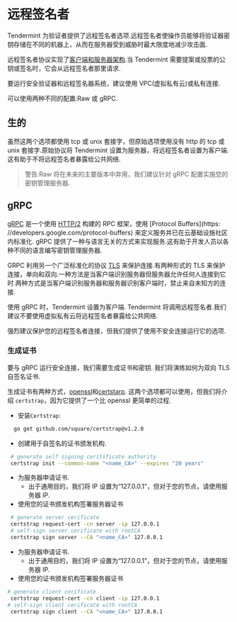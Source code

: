 # 远程签名者

Tendermint 为验证者提供了远程签名者选项.远程签名者使操作员能够将验证器密钥存储在不同的机器上，从而在服务器受到威胁时最大限度地减少攻击面.

远程签名者协议实现了[客户端和服务器架构](https://en.wikipedia.org/wiki/Client%E2%80%93server_model).当 Tendermint 需要提案或投票的公钥或签名时，它会从远程签名者那里请求.

要运行安全验证器和远程签名器系统，建议使用 VPC(虚拟私有云)或私有连接.

可以使用两种不同的配置:Raw 或 gRPC.

## 生的

虽然这两个选项都使用 tcp 或 unix 套接字，但原始选项使用没有 http 的 tcp 或 unix 套接字.原始协议将 Tendermint 设置为服务器，将远程签名者设置为客户端.这有助于不将远程签名者暴露给公共网络.

> 警告:Raw 将在未来的主要版本中弃用，我们建议针对 gRPC 配置实施您的密钥管理服务器.

## gRPC

[gRPC](https://grpc.io/) 是一个使用 [HTTP/2](https://en.wikipedia.org/wiki/HTTP/2) 构建的 RPC 框架，使用 [Protocol Buffers](https: //developers.google.com/protocol-buffers) 来定义服务并已在云基础设施社区内标准化. gRPC 提供了一种与语言无关的方式来实现服务.这有助于开发人员以各种不同的语言编写密钥管理服务器.

GRPC 利用另一个广泛标准化的协议 [TLS](https://en.wikipedia.org/wiki/Transport_Layer_Security) 来保护连接.有两种形式的 TLS 来保护连接，单向和双向.一种方法是当客户端识别服务器但服务器允许任何人连接到它时.两种方式是当客户端识别服务器和服务器识别客户端时，禁止来自未知方的连接.

使用 gRPC 时，Tendermint 设置为客户端. Tendermint 将调用远程签名者.我们建议不要使用虚拟私有云将远程签名者暴露给公共网络.

强烈建议保护您的远程签名者连接，但我们提供了使用不安全连接运行它的选项.

### 生成证书

要与 gRPC 运行安全连接，我们需要生成证书和密钥. 我们将演练如何为双向 TLS 自签名证书.

生成证书有两种方式，[openssl](https://www.openssl.org/)和[certstarp](https://github.com/square/certstrap). 这两个选项都可以使用，但我们将介绍 `certstrap`，因为它提供了一个比 openssl 更简单的过程.

- 安装`Certstrap`:

```sh
  go get github.com/square/certstrap@v1.2.0
```

- 创建用于自签名的证书颁发机构.

```sh
 # generate self signing ceritificate authority
 certstrap init --common-name "<name_CA>" --expires "20 years"
```

- 为服务器申请证书.
   - 出于通用目的，我们将 IP 设置为“127.0.0.1”，但对于您的节点，请使用服务器 IP.
- 使用您的证书颁发机构签署服务器证书

```sh
 # generate server cerificate
 certstrap request-cert -cn server -ip 127.0.0.1
 # self-sign server cerificate with rootCA
 certstrap sign server --CA "<name_CA>" 127.0.0.1
  ```

- 为服务器申请证书.
   - 出于通用目的，我们将 IP 设置为“127.0.0.1”，但对于您的节点，请使用服务器 IP.
- 使用您的证书颁发机构签署服务器证书

```sh
# generate client cerificate
 certstrap request-cert -cn client -ip 127.0.0.1
# self-sign client cerificate with rootCA
 certstrap sign client --CA "<name_CA>" 127.0.0.1
```
